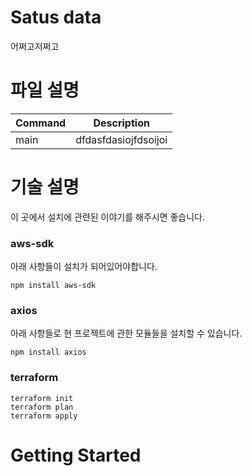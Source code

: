 # Satus data

어쩌고저쩌고

# 파일 설명

 |Command|Description|
 |-|-|
 |main|dfdasfdasiojfdsoijoi|



# 기술 설명

이 곳에서 설치에 관련된 이야기를 해주시면 좋습니다.

### aws-sdk

아래 사항들이 설치가 되어있어야합니다.

```
npm install aws-sdk
```

### axios

아래 사항들로 현 프로젝트에 관한 모듈들을 설치할 수 있습니다.

```
npm install axios
```

### terraform

```
terraform init
terraform plan
terraform apply
```

# Getting Started
